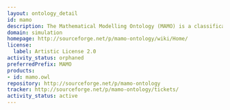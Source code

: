 ```yaml
---
layout: ontology_detail
id: mamo
description: The Mathematical Modelling Ontology (MAMO) is a classification of the types of mathematical models used mostly in the life sciences, their variables, relationships and other relevant features.
domain: simulation
homepage: http://sourceforge.net/p/mamo-ontology/wiki/Home/
license:
  label: Artistic License 2.0
activity_status: orphaned
preferredPrefix: MAMO
products:
- id: mamo.owl
repository: http://sourceforge.net/p/mamo-ontology
tracker: http://sourceforge.net/p/mamo-ontology/tickets/
activity_status: active
---
```

